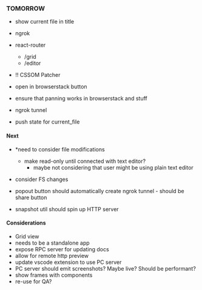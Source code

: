 ### TOMORROW

- show current file in title
- ngrok
  
- react-router
  - /grid
  - /editor

- !! CSSOM Patcher

- open in browserstack button
- ensure that panning works in browserstack and stuff
- ngrok tunnel
- push state for current_file

#### Next


- *need to consider file modifications
  - make read-only until connected with text editor?
    - maybe not considering that user might be using plain text editor

- consider FS changes
- popout button should automatically create ngrok tunnel - should be share button

- snapshot util should spin up HTTP server

#### Considerations

- Grid view
- needs to be a standalone app
- expose RPC server for updating docs
- allow for remote http preview
- update vscode extension to use PC server
- PC server should emit screenshots? Maybe live? Should be performant?
- show frames with components
- re-use for QA?
